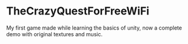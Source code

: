 # TheCrazyQuestForFreeWiFi
My first game made while learning the basics of unity, now a complete demo with original textures and music.
